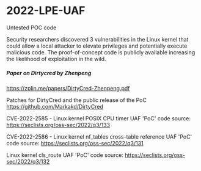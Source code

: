 # 2022-LPE-UAF

Untested POC code


Security researchers discovered 3 vulnerabilities in the Linux kernel that could allow a local attacker to elevate privileges and potentially execute malicious code. The proof-of-concept code is publicly available increasing the likelihood of exploitation in the wild. 

##### Paper on Dirtycred by Zhenpeng
https://zplin.me/papers/DirtyCred-Zhenpeng.pdf

Patches for DirtyCred and the public release of the PoC https://github.com/Markakd/DirtyCred

CVE-2022-2585 - Linux kernel POSIX CPU timer UAF 'PoC' code source:
https://seclists.org/oss-sec/2022/q3/133

CVE-2022-2586 - Linux kernel nf_tables cross-table reference UAF 'PoC' code source:
https://seclists.org/oss-sec/2022/q3/131

Linux kernel cls_route UAF 'PoC' code source:
https://seclists.org/oss-sec/2022/q3/132

